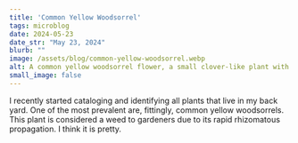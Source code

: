 ```yaml
---
title: 'Common Yellow Woodsorrel'
tags: microblog
date: 2024-05-23
date_str: "May 23, 2024"
blurb: ""
image: /assets/blog/common-yellow-woodsorrel.webp
alt: A common yellow woodsorrel flower, a small clover-like plant with a yellow flower with five petals. 
small_image: false
---
```


I recently started cataloging and identifying all plants that live in my back yard. One of the most prevalent are, fittingly, common yellow woodsorrels. This plant is considered a weed to gardeners due to its rapid rhizomatous propagation. I think it is pretty. 
